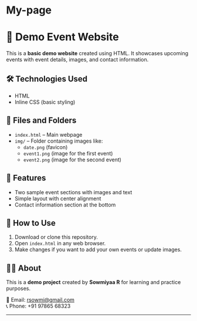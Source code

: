 # My-page
# 🎉 Demo Event Website

This is a **basic demo website** created using HTML. It showcases upcoming events with event details, images, and contact information.

## 🛠️ Technologies Used

- HTML
- Inline CSS (basic styling)

## 📂 Files and Folders

- `index.html` – Main webpage
- `img/` – Folder containing images like:
  - `date.png` (favicon)
  - `event1.png` (image for the first event)
  - `event2.png` (image for the second event)

## 📸 Features

- Two sample event sections with images and text
- Simple layout with center alignment
- Contact information section at the bottom

## 🚀 How to Use

1. Download or clone this repository.
2. Open `index.html` in any web browser.
3. Make changes if you want to add your own events or update images.

## 🙋‍♀️ About

This is a **demo project** created by **Sowmiyaa R** for learning and practice purposes.

📧 Email: rsowmi@gmail.com  
📞 Phone: +91 97865 68323

---

